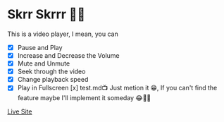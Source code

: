 # Skrr Skrrr 🚀🚀

This is a video player, I mean, you can 
- [x] Pause and Play
- [x] Increase and Decrease the Volume
- [x] Mute and Unmute
- [x] Seek through the video
- [x] Change playback speed
- [x] Play in Fullscreen
[x] test.md📺
Just metion it 😁, If you can't find the feature maybe I'll implement it someday 😂🤲🏾

[Live Site](https://yuskhosmith.github.io/video-player/)